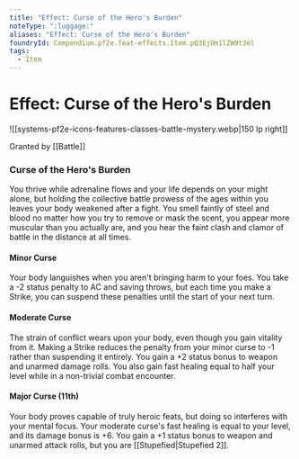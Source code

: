```yaml
---
title: "Effect: Curse of the Hero's Burden"
noteType: ":luggage:"
aliases: "Effect: Curse of the Hero's Burden"
foundryId: Compendium.pf2e.feat-effects.Item.pQ3EjUm1lZW9t3el
tags:
  - Item
---
```


# Effect: Curse of the Hero's Burden
![[systems-pf2e-icons-features-classes-battle-mystery.webp|150 lp right]]

Granted by [[Battle]]

### Curse of the Hero's Burden

You thrive while adrenaline flows and your life depends on your might alone, but holding the collective battle prowess of the ages within you leaves your body weakened after a fight. You smell faintly of steel and blood no matter how you try to remove or mask the scent, you appear more muscular than you actually are, and you hear the faint clash and clamor of battle in the distance at all times.

#### Minor Curse

Your body languishes when you aren't bringing harm to your foes. You take a -2 status penalty to AC and saving throws, but each time you make a Strike, you can suspend these penalties until the start of your next turn.

#### Moderate Curse

The strain of conflict wears upon your body, even though you gain vitality from it. Making a Strike reduces the penalty from your minor curse to -1 rather than suspending it entirely. You gain a +2 status bonus to weapon and unarmed damage rolls. You also gain fast healing equal to half your level while in a non-trivial combat encounter.

#### Major Curse (11th)

Your body proves capable of truly heroic feats, but doing so interferes with your mental focus. Your moderate curse's fast healing is equal to your level, and its damage bonus is +6. You gain a +1 status bonus to weapon and unarmed attack rolls, but you are [[Stupefied|Stupefied 2]].
